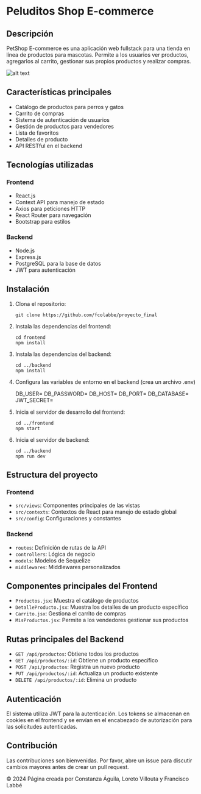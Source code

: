 # Peluditos Shop E-commerce

## Descripción
PetShop E-commerce es una aplicación web fullstack para una tienda en línea de productos para mascotas. Permite a los usuarios ver productos, agregarlos al carrito, gestionar sus propios productos y realizar compras.

![alt text](<Screenshot 2024-09-14 at 02.02.03.png>)

## Características principales
- Catálogo de productos para perros y gatos
- Carrito de compras
- Sistema de autenticación de usuarios
- Gestión de productos para vendedores
- Lista de favoritos
- Detalles de producto
- API RESTful en el backend

## Tecnologías utilizadas
### Frontend
- React.js
- Context API para manejo de estado
- Axios para peticiones HTTP
- React Router para navegación
- Bootstrap para estilos

### Backend
- Node.js
- Express.js
- PostgreSQL para la base de datos
- JWT para autenticación

## Instalación
1. Clona el repositorio:
   ```
   git clone https://github.com/fcolabbe/proyecto_final
   ```
2. Instala las dependencias del frontend:
   ```
   cd frontend
   npm install
   ```
3. Instala las dependencias del backend:
   ```
   cd ../backend
   npm install
   ```
4. Configura las variables de entorno en el backend (crea un archivo .env)

   DB_USER= 
   DB_PASSWORD=
   DB_HOST=
   DB_PORT=
   DB_DATABASE=
   JWT_SECRET=

5. Inicia el servidor de desarrollo del frontend:
   ```
   cd ../frontend
   npm start
   ```
6. Inicia el servidor de backend:
   ```
   cd ../backend
   npm run dev
   ```

## Estructura del proyecto
### Frontend
- `src/views`: Componentes principales de las vistas
- `src/contexts`: Contextos de React para manejo de estado global
- `src/config`: Configuraciones y constantes

### Backend
- `routes`: Definición de rutas de la API
- `controllers`: Lógica de negocio
- `models`: Modelos de Sequelize
- `middlewares`: Middlewares personalizados

## Componentes principales del Frontend
- `Productos.jsx`: Muestra el catálogo de productos
- `DetalleProducto.jsx`: Muestra los detalles de un producto específico
- `Carrito.jsx`: Gestiona el carrito de compras
- `MisProductos.jsx`: Permite a los vendedores gestionar sus productos

## Rutas principales del Backend
- `GET /api/productos`: Obtiene todos los productos
- `GET /api/productos/:id`: Obtiene un producto específico
- `POST /api/productos`: Registra un nuevo producto
- `PUT /api/productos/:id`: Actualiza un producto existente
- `DELETE /api/productos/:id`: Elimina un producto

## Autenticación
El sistema utiliza JWT para la autenticación. Los tokens se almacenan en cookies en el frontend y se envían en el encabezado de autorización para las solicitudes autenticadas.

## Contribución
Las contribuciones son bienvenidas. Por favor, abre un issue para discutir cambios mayores antes de crear un pull request.

© 2024 Página creada por Constanza Águila, Loreto Villouta y Francisco Labbé